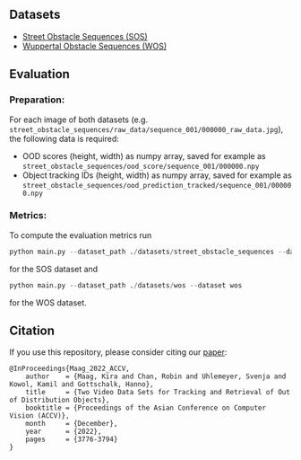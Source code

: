 ## Datasets

- [Street Obstacle Sequences (SOS)](https://zenodo.org/records/7144906)
- [Wuppertal Obstacle Sequences (WOS)](https://zenodo.org/records/12188586)

## Evaluation 

### Preparation:

For each image of both datasets (e.g. `street_obstacle_sequences/raw_data/sequence_001/000000_raw_data.jpg`), the following data is required:
- OOD scores (height, width) as numpy array, saved for example as `street_obstacle_sequences/ood_score/sequence_001/000000.npy` 
- Object tracking IDs (height, width) as numpy array, saved for example as `street_obstacle_sequences/ood_prediction_tracked/sequence_001/000000.npy` 

### Metrics:

To compute the evaluation metrics run

```python
python main.py --dataset_path ./datasets/street_obstacle_sequences --dataset sos
```
for the SOS dataset and 
```python
python main.py --dataset_path ./datasets/wos --dataset wos
```
for the WOS dataset.

## Citation

If you use this repository, please consider citing our [paper](https://openaccess.thecvf.com/content/ACCV2022/html/Maag_Two_Video_Data_Sets_for_Tracking_and_Retrieval_of_Out_ACCV_2022_paper.html):

    @InProceedings{Maag_2022_ACCV,
        author    = {Maag, Kira and Chan, Robin and Uhlemeyer, Svenja and Kowol, Kamil and Gottschalk, Hanno},
        title     = {Two Video Data Sets for Tracking and Retrieval of Out of Distribution Objects},
        booktitle = {Proceedings of the Asian Conference on Computer Vision (ACCV)},
        month     = {December},
        year      = {2022},
        pages     = {3776-3794}
    }



